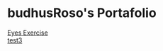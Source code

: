 # budhusRoso's Portafolio
[Eyes Exercise](https://budhusroso.github.io/test2/)  
[test3](https://budhusroso.github.io/test3/)

